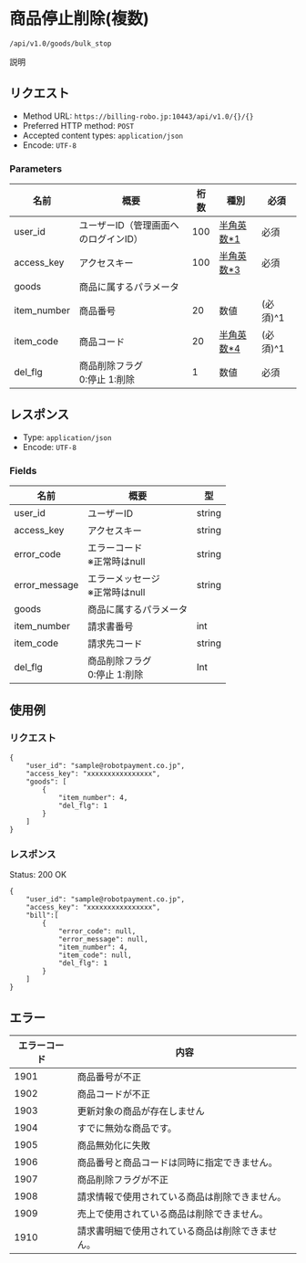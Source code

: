 # 商品停止削除(複数)

`/api/v1.0/goods/bulk_stop`

説明

## リクエスト
- Method URL: `https://billing-robo.jp:10443/api/v1.0/{}/{}`
- Preferred HTTP method: `POST`
- Accepted content types: `application/json`
- Encode: `UTF-8`

### Parameters

| 名前        | 概要                                 | 桁数 | 種別                               | 必須     |
| ----------- | ------------------------------------ | ---- | ---------------------------------- | -------- |
| user_id     | ユーザーID（管理画面へのログインID） | 100  | [半角英数\*1](/README.md#種別注釈) | 必須     |
| access_key  | アクセスキー                         | 100  | [半角英数\*3](/README.md#種別注釈) | 必須     |
| goods       | 商品に属するパラメータ               |      |                                    |          |
| item_number | 商品番号                             | 20   | 数値                               | (必須)^1 |
| item_code   | 商品コード                           | 20   | [半角英数\*4](/README.md#種別注釈) | (必須)^1 |
| del_flg     | 商品削除フラグ <br> 0:停止 1:削除    | 1    | 数値                               | 必須     |


## レスポンス

- Type: `application/json`
- Encode: `UTF-8`

### Fields

| 名前          | 概要                                | 型     |
| ------------- | ----------------------------------- | ------ |
| user_id       | ユーザーID                          | string |
| access_key    | アクセスキー                        | string |
| error_code    | エラーコード <br> ※正常時はnull     | string |
| error_message | エラーメッセージ <br> ※正常時はnull | string |
| goods         | 商品に属するパラメータ              |        |
| item_number   | 請求書番号                          | int    |
| item_code     | 請求先コード                        | string |
| del_flg       | 商品削除フラグ <br> 0:停止 1:削除   | Int    |


## 使用例

### リクエスト

```
{
    "user_id": "sample@robotpayment.co.jp",
    "access_key": "xxxxxxxxxxxxxxxx",
    "goods": [
        {
            "item_number": 4,
            "del_flg": 1
        }
    ]
}
```

### レスポンス

Status: 200 OK

```
{
    "user_id": "sample@robotpayment.co.jp",
    "access_key": "xxxxxxxxxxxxxxxx",
    "bill":[
        {
            "error_code": null,
            "error_message": null,
            "item_number": 4,
            "item_code": null,
            "del_flg": 1
        }
    ]
}
```

## エラー

| エラーコード | 内容                                             |
| ------------ | ------------------------------------------------ |
| 1901         | 商品番号が不正                                   |
| 1902         | 商品コードが不正                                 |
| 1903         | 更新対象の商品が存在しません                     |
| 1904         | すでに無効な商品です。                           |
| 1905         | 商品無効化に失敗                                 |
| 1906         | 商品番号と商品コードは同時に指定できません。     |
| 1907         | 商品削除フラグが不正                             |
| 1908         | 請求情報で使用されている商品は削除できません。   |
| 1909         | 売上で使用されている商品は削除できません。       |
| 1910         | 請求書明細で使用されている商品は削除できません。 |